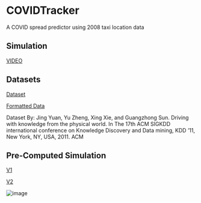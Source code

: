 # COVIDTracker
A COVID spread predictor using 2008 taxi location data

## Simulation
[VIDEO](https://mega.nz/file/nT4BBSZL#ncipUt2s1HrO2NAyWMO08mCbeB_gulzfA8S863Sacls)

## Datasets
[Dataset](https://onedrive.live.com/?authkey=%21ADgmvTgfqs4hn4Q&id=CF159105855090C5%211438&cid=CF159105855090C5)

[Formatted Data](https://mega.nz/file/eaIFSCbJ#-pXau9W7MIXGhFPEd7u3tmWPRUahH6y761aWOAu82Bw)

Dataset By:
Jing Yuan, Yu Zheng, Xing Xie, and Guangzhong Sun. Driving with knowledge from the physical world. In The 17th ACM SIGKDD international conference on Knowledge Discovery and Data mining, KDD ’11, New York, NY, USA, 2011. ACM

## Pre-Computed Simulation
[V1](https://mega.nz/folder/eaJBhQYC#Sfh_nfk2NZMaZ8W6TaHzpQ)

[V2](https://www.mediafire.com/file/242ydh1sn692vfa/chanceSpreadData.zip/file)

![image](https://user-images.githubusercontent.com/62809012/142735180-0cd929b4-d4cb-4e76-9cbd-968be86ad59e.png)

